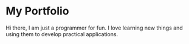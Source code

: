 # My Portfolio
Hi there, I am just a programmer for fun. I love learning new things and using them to develop practical applications.
